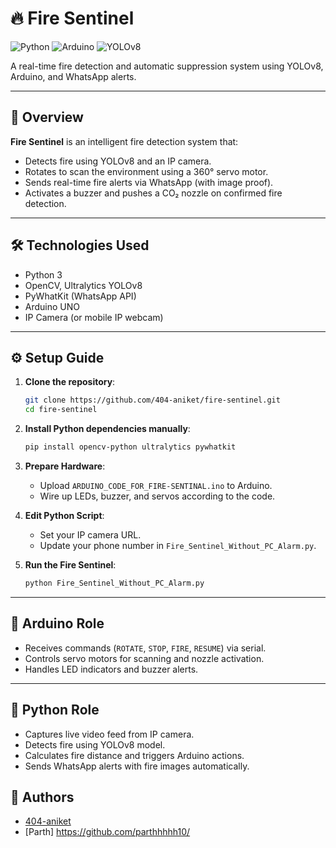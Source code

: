 # 🔥 Fire Sentinel

![Python](https://img.shields.io/badge/Python-3.8+-blue?logo=python)
![Arduino](https://img.shields.io/badge/Arduino-UNO-green?logo=arduino)
![YOLOv8](https://img.shields.io/badge/YOLO-v8-red?logo=ultralytics)

A real-time fire detection and automatic suppression system using YOLOv8, Arduino, and WhatsApp alerts.

---

## 📸 Overview

**Fire Sentinel** is an intelligent fire detection system that:
- Detects fire using YOLOv8 and an IP camera.
- Rotates to scan the environment using a 360° servo motor.
- Sends real-time fire alerts via WhatsApp (with image proof).
- Activates a buzzer and pushes a CO₂ nozzle on confirmed fire detection.

---

## 🛠️ Technologies Used

- Python 3
- OpenCV, Ultralytics YOLOv8
- PyWhatKit (WhatsApp API)
- Arduino UNO
- IP Camera (or mobile IP webcam)

---

## ⚙️ Setup Guide

1. **Clone the repository**:
    ```bash
    git clone https://github.com/404-aniket/fire-sentinel.git
    cd fire-sentinel
    ```

2. **Install Python dependencies manually**:
    ```bash
    pip install opencv-python ultralytics pywhatkit
    ```
3. **Prepare Hardware**:
    - Upload `ARDUINO_CODE_FOR_FIRE-SENTINAL.ino` to Arduino.
    - Wire up LEDs, buzzer, and servos according to the code.

4. **Edit Python Script**:
    - Set your IP camera URL.
    - Update your phone number in `Fire_Sentinel_Without_PC_Alarm.py`.

5. **Run the Fire Sentinel**:
    ```bash
    python Fire_Sentinel_Without_PC_Alarm.py
    ```

---

## 🤖 Arduino Role

- Receives commands (`ROTATE`, `STOP`, `FIRE`, `RESUME`) via serial.
- Controls servo motors for scanning and nozzle activation.
- Handles LED indicators and buzzer alerts.

---

## 🧠 Python Role

- Captures live video feed from IP camera.
- Detects fire using YOLOv8 model.
- Calculates fire distance and triggers Arduino actions.
- Sends WhatsApp alerts with fire images automatically.

## 🤝 Authors 

- [404-aniket](https://github.com/404-aniket)
- [Parth] <https://github.com/parthhhhh10/>


